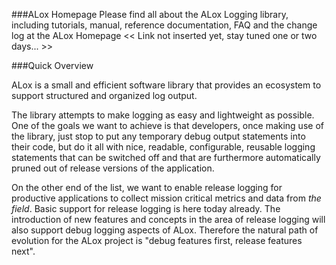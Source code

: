 ###ALox Homepage
Please find all about the ALox Logging library, including tutorials, manual, reference documentation,
FAQ and the change log at the ALox Homepage << Link not inserted yet, stay tuned one or two days... >> 


###Quick Overview

ALox is a small and efficient software library that provides an ecosystem to support structured and organized 
log output.

The library attempts to make logging as easy and lightweight as possible. One of the goals
we want to achieve is that developers, once making use of the library, just stop to put any temporary debug output
statements into their code, but do it all with nice, readable, configurable, reusable logging statements
that can be switched off and that are furthermore automatically pruned out of release versions of
the application.

On the other end of the list, we want to enable release logging for productive applications to collect
mission critical metrics and data from *the field*.
Basic support for release logging is here today already. The introduction of new features and concepts
in the area of release logging will also support debug logging aspects of ALox. Therefore the natural path
of evolution for the ALox project is "debug features first, release features next".
